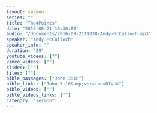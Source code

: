 ```yaml
---
layout: sermon
series: ""
title: "The4Points"
date: "2016-08-21 10:30:00"
audio: "/documents/2016-08-21T1030-Andy-McCulloch.mp3"
speaker: "Andy McCulloch"
speaker_info: ""
duration: "29"
youtube_videos: [""]
vimeo_videos: [""]
slides: [""]
files: [""]
bible_passages: ["John 3:16"]
bible_links: ["John 3:16&amp;version=NIVUK"]
bible_videos: [""]
bible_videos_links: [""]
category: "sermon"
---
```

